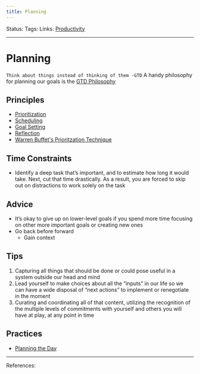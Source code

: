 ```yaml
---
title: Planning
---
```

Status:
Tags:
Links: [Productivity](out/productivity.md)
___
# Planning
`Think about things instead of thinking of them -GTD`
A handy philosophy for planning our goals is the [GTD Philosophy](out/gtd-philosophy.md)
## Principles
- [Prioritization](out/prioritization.md)
- [Scheduling](out/scheduling.md)
- [Goal Setting](out/goal-setting.md)
- [Reflection](out/reflection.md)
- [Warren Buffet's Prioritzation Technique](out/warren-buffets-prioritzation-technique.md)
## Time Constraints
- Identify a deep task that’s important, and to estimate how long it would take. Next, cut that time drastically. As a result, you are forced to skip out on distractions to work solely on the task
## Advice
- It’s okay to give up on lower-level goals if you spend more time focusing on other more important goals or creating new ones
- Go back before forward
	- Gain context
## Tips
1.  Capturing all things that should be done or could pose useful in a system outside our head and mind
2.  Lead yourself to make choices about all the “inputs” in our life so we can have a wide disposal of “next actions” to implement or renegotiate in the moment
3.  Curating and coordinating all of that content, utilizing the recognition of the multiple levels of commitments with yourself and others you will have at play, at any point in time
## Practices
- [Planning the Day](out/planning-the-day.md)
___
References: